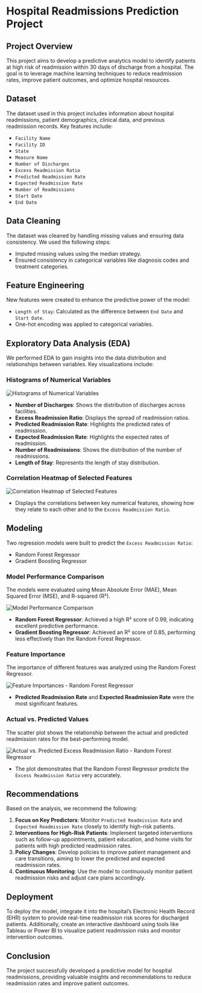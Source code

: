 # Hospital Readmissions Prediction Project

## Project Overview
This project aims to develop a predictive analytics model to identify patients at high risk of readmission within 30 days of discharge from a hospital. The goal is to leverage machine learning techniques to reduce readmission rates, improve patient outcomes, and optimize hospital resources.

## Dataset
The dataset used in this project includes information about hospital readmissions, patient demographics, clinical data, and previous readmission records. Key features include:
- `Facility Name`
- `Facility ID`
- `State`
- `Measure Name`
- `Number of Discharges`
- `Excess Readmission Ratio`
- `Predicted Readmission Rate`
- `Expected Readmission Rate`
- `Number of Readmissions`
- `Start Date`
- `End Date`

## Data Cleaning
The dataset was cleaned by handling missing values and ensuring data consistency. We used the following steps:
- Imputed missing values using the median strategy.
- Ensured consistency in categorical variables like diagnosis codes and treatment categories.

## Feature Engineering
New features were created to enhance the predictive power of the model:
- `Length of Stay`: Calculated as the difference between `End Date` and `Start Date`.
- One-hot encoding was applied to categorical variables.

## Exploratory Data Analysis (EDA)
We performed EDA to gain insights into the data distribution and relationships between variables. Key visualizations include:

### Histograms of Numerical Variables
![Histograms of Numerical Variables](https://github.com/Yaman-Shadid/Predictive-Analytics-for-Hospital-Readmissions/blob/main/Visualizations/EDA/Histograms%20of%20numerical%20Variables.png)

- **Number of Discharges**: Shows the distribution of discharges across facilities.
- **Excess Readmission Ratio**: Displays the spread of readmission ratios.
- **Predicted Readmission Rate**: Highlights the predicted rates of readmission.
- **Expected Readmission Rate**: Highlights the expected rates of readmission.
- **Number of Readmissions**: Shows the distribution of the number of readmissions.
- **Length of Stay**: Represents the length of stay distribution.

### Correlation Heatmap of Selected Features
![Correlation Heatmap of Selected Features](https://github.com/Yaman-Shadid/Predictive-Analytics-for-Hospital-Readmissions/blob/main/Visualizations/EDA/Correlation%20Heatmap%20of%20Selected%20Features.png)

- Displays the correlations between key numerical features, showing how they relate to each other and to the `Excess Readmission Ratio`.

## Modeling
Two regression models were built to predict the `Excess Readmission Ratio`:
- Random Forest Regressor
- Gradient Boosting Regressor

### Model Performance Comparison
The models were evaluated using Mean Absolute Error (MAE), Mean Squared Error (MSE), and R-squared (R²).

![Model Performance Comparison](https://github.com/Yaman-Shadid/Predictive-Analytics-for-Hospital-Readmissions/blob/main/Visualizations/End%20visualizations/Model%20Performance%20Comparison.png)

- **Random Forest Regressor**: Achieved a high R² score of 0.99, indicating excellent predictive performance.
- **Gradient Boosting Regressor**: Achieved an R² score of 0.85, performing less effectively than the Random Forest Regressor.

### Feature Importance
The importance of different features was analyzed using the Random Forest Regressor.

![Feature Importances - Random Forest Regressor](https://github.com/Yaman-Shadid/Predictive-Analytics-for-Hospital-Readmissions/blob/main/Visualizations/End%20visualizations/Feature%20Importances%20-%20Random%20Forest%20Regressor.png)

- **Predicted Readmission Rate** and **Expected Readmission Rate** were the most significant features.

### Actual vs. Predicted Values
The scatter plot shows the relationship between the actual and predicted readmission rates for the best-performing model.

![Actual vs. Predicted Excess Readmission Ratio - Random Forest Regressor](https://github.com/Yaman-Shadid/Predictive-Analytics-for-Hospital-Readmissions/blob/main/Visualizations/End%20visualizations/Actual%20vs.%20Predicted%20Excess%20Readmission%20Ratio%20-%20Random%20Forest%20Regressor.png)

- The plot demonstrates that the Random Forest Regressor predicts the `Excess Readmission Ratio` very accurately.

## Recommendations
Based on the analysis, we recommend the following:
1. **Focus on Key Predictors**: Monitor `Predicted Readmission Rate` and `Expected Readmission Rate` closely to identify high-risk patients.
2. **Interventions for High-Risk Patients**: Implement targeted interventions such as follow-up appointments, patient education, and home visits for patients with high predicted readmission rates.
3. **Policy Changes**: Develop policies to improve patient management and care transitions, aiming to lower the predicted and expected readmission rates.
4. **Continuous Monitoring**: Use the model to continuously monitor patient readmission risks and adjust care plans accordingly.

## Deployment
To deploy the model, integrate it into the hospital’s Electronic Health Record (EHR) system to provide real-time readmission risk scores for discharged patients. Additionally, create an interactive dashboard using tools like Tableau or Power BI to visualize patient readmission risks and monitor intervention outcomes.

## Conclusion
The project successfully developed a predictive model for hospital readmissions, providing valuable insights and recommendations to reduce readmission rates and improve patient outcomes.
